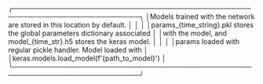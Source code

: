 ╭────────────────────────────────────────────────────────────────────────────╮
│Models trained with the network are stored in this location by default.     │
│                                                                            │
│params_{time_string}.pkl stores the global parameters dictionary associated │
│with the model, and model_{time_str}.h5 stores the keras model.             │
│                                                                            │
│params loaded with regular pickle handler. Model loaded with                │
│keras.models.load_model(f'{path_to_model}')                                 │
└────────────────────────────────────────────────────────────────────────────╯
